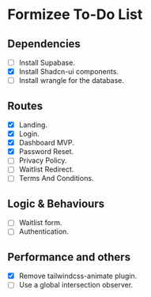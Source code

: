# Formizee To-Do List

## Dependencies

- [ ] Install Supabase.
- [x] Install Shadcn-ui components.
- [ ] Install wrangle for the database.

## Routes

- [x] Landing.
- [x] Login.
- [x] Dashboard MVP.
- [x] Password Reset.
- [ ] Privacy Policy.
- [ ] Waitlist Redirect.
- [ ] Terms And Conditions.

## Logic & Behaviours

- [ ] Waitlist form.
- [ ] Authentication.

## Performance and others

- [x] Remove tailwindcss-animate plugin.
- [ ] Use a global intersection observer.
